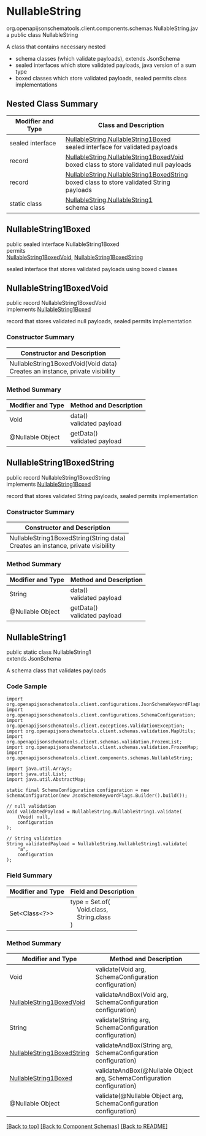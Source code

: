 # NullableString
org.openapijsonschematools.client.components.schemas.NullableString.java
public class NullableString<br>

A class that contains necessary nested
- schema classes (which validate payloads), extends JsonSchema
- sealed interfaces which store validated payloads, java version of a sum type
- boxed classes which store validated payloads, sealed permits class implementations

## Nested Class Summary
| Modifier and Type | Class and Description |
| ----------------- | ---------------------- |
| sealed interface | [NullableString.NullableString1Boxed](#nullablestring1boxed)<br> sealed interface for validated payloads |
| record | [NullableString.NullableString1BoxedVoid](#nullablestring1boxedvoid)<br> boxed class to store validated null payloads |
| record | [NullableString.NullableString1BoxedString](#nullablestring1boxedstring)<br> boxed class to store validated String payloads |
| static class | [NullableString.NullableString1](#nullablestring1)<br> schema class |

## NullableString1Boxed
public sealed interface NullableString1Boxed<br>
permits<br>
[NullableString1BoxedVoid](#nullablestring1boxedvoid),
[NullableString1BoxedString](#nullablestring1boxedstring)

sealed interface that stores validated payloads using boxed classes

## NullableString1BoxedVoid
public record NullableString1BoxedVoid<br>
implements [NullableString1Boxed](#nullablestring1boxed)

record that stores validated null payloads, sealed permits implementation

### Constructor Summary
| Constructor and Description |
| --------------------------- |
| NullableString1BoxedVoid(Void data)<br>Creates an instance, private visibility |

### Method Summary
| Modifier and Type | Method and Description |
| ----------------- | ---------------------- |
| Void | data()<br>validated payload |
| @Nullable Object | getData()<br>validated payload |

## NullableString1BoxedString
public record NullableString1BoxedString<br>
implements [NullableString1Boxed](#nullablestring1boxed)

record that stores validated String payloads, sealed permits implementation

### Constructor Summary
| Constructor and Description |
| --------------------------- |
| NullableString1BoxedString(String data)<br>Creates an instance, private visibility |

### Method Summary
| Modifier and Type | Method and Description |
| ----------------- | ---------------------- |
| String | data()<br>validated payload |
| @Nullable Object | getData()<br>validated payload |

## NullableString1
public static class NullableString1<br>
extends JsonSchema

A schema class that validates payloads

### Code Sample
```
import org.openapijsonschematools.client.configurations.JsonSchemaKeywordFlags;
import org.openapijsonschematools.client.configurations.SchemaConfiguration;
import org.openapijsonschematools.client.exceptions.ValidationException;
import org.openapijsonschematools.client.schemas.validation.MapUtils;
import org.openapijsonschematools.client.schemas.validation.FrozenList;
import org.openapijsonschematools.client.schemas.validation.FrozenMap;
import org.openapijsonschematools.client.components.schemas.NullableString;

import java.util.Arrays;
import java.util.List;
import java.util.AbstractMap;

static final SchemaConfiguration configuration = new SchemaConfiguration(new JsonSchemaKeywordFlags.Builder().build());

// null validation
Void validatedPayload = NullableString.NullableString1.validate(
    (Void) null,
    configuration
);

// String validation
String validatedPayload = NullableString.NullableString1.validate(
    "a",
    configuration
);
```

### Field Summary
| Modifier and Type | Field and Description |
| ----------------- | ---------------------- |
| Set<Class<?>> | type = Set.of(<br/>&nbsp;&nbsp;&nbsp;&nbsp;Void.class,<br/>&nbsp;&nbsp;&nbsp;&nbsp;String.class<br/>)<br/> |

### Method Summary
| Modifier and Type | Method and Description |
| ----------------- | ---------------------- |
| Void | validate(Void arg, SchemaConfiguration configuration) |
| [NullableString1BoxedVoid](#nullablestring1boxedvoid) | validateAndBox(Void arg, SchemaConfiguration configuration) |
| String | validate(String arg, SchemaConfiguration configuration) |
| [NullableString1BoxedString](#nullablestring1boxedstring) | validateAndBox(String arg, SchemaConfiguration configuration) |
| [NullableString1Boxed](#nullablestring1boxed) | validateAndBox(@Nullable Object arg, SchemaConfiguration configuration) |
| @Nullable Object | validate(@Nullable Object arg, SchemaConfiguration configuration) |

[[Back to top]](#top) [[Back to Component Schemas]](../../../README.md#Component-Schemas) [[Back to README]](../../../README.md)

